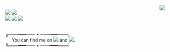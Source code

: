 <img align="right" src="https://github-readme-stats.vercel.app/api?username=v-xup6&count_private=true&show_icons=true&hide_title=true"/>

![](https://img.shields.io/badge/%7C-Rhino3D-informational?style=flat&logo=Rhinoceros&logoColor=white)
![](https://img.shields.io/badge/%7C-Visual%20Studio-informational?style=flat&logo=Visual%20Studio&logoColor=white)<br>
![](https://img.shields.io/badge/%7C-C%20Sharp-informational?style=flat&logo=C%20Sharp&logoColor=white)
![](https://img.shields.io/badge/%7C-JavaScript-informational?style=flat&logo=JavaScript&logoColor=white)
![](https://img.shields.io/badge/%7C-HTML-informational?style=flat&logo=HTML5&logoColor=white)

<br>
╔═══━━━─── • ───━━━═══╗<br>
⠀⠀You can find me on <a href="https://www.instagram.com/xup6.yc/"><img src ="https://raw.githubusercontent.com/v-xup6/v-xup6/main/instagram.png"/></a> and <a href="https://www.linkedin.com/in/victor-lin-1018731ba/"><img src ="https://raw.githubusercontent.com/v-xup6/v-xup6/main/linkedin.png"/></a>.<br>
╚═══━━━─── • ───━━━═══╝
